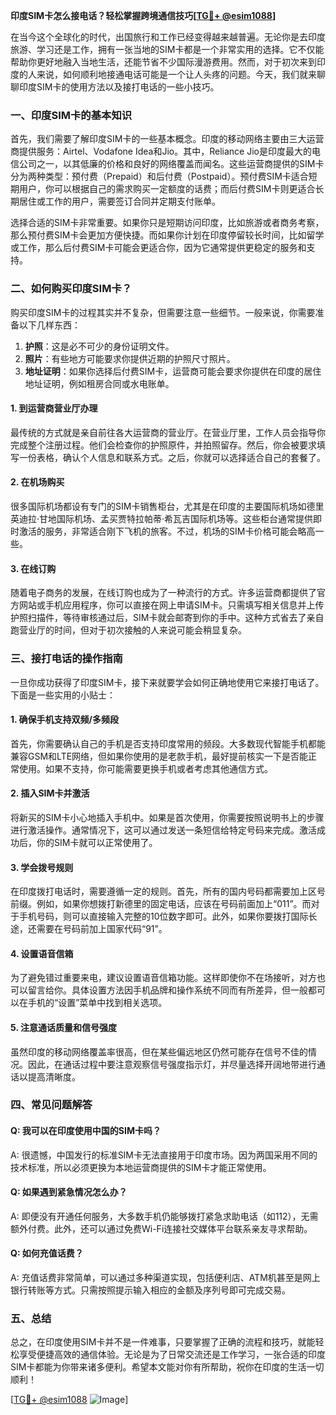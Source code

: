 **印度SIM卡怎么接电话？轻松掌握跨境通信技巧[[TG💪+ @esim1088](https://t.me/s/esim1088)]**

在当今这个全球化的时代，出国旅行和工作已经变得越来越普遍。无论你是去印度旅游、学习还是工作，拥有一张当地的SIM卡都是一个非常实用的选择。它不仅能帮助你更好地融入当地生活，还能节省不少国际漫游费用。然而，对于初次来到印度的人来说，如何顺利地接通电话可能是一个让人头疼的问题。今天，我们就来聊聊印度SIM卡的使用方法以及接打电话的一些小技巧。

### 一、印度SIM卡的基本知识

首先，我们需要了解印度SIM卡的一些基本概念。印度的移动网络主要由三大运营商提供服务：Airtel、Vodafone Idea和Jio。其中，Reliance Jio是印度最大的电信公司之一，以其低廉的价格和良好的网络覆盖而闻名。这些运营商提供的SIM卡分为两种类型：预付费（Prepaid）和后付费（Postpaid）。预付费SIM卡适合短期用户，你可以根据自己的需求购买一定额度的话费；而后付费SIM卡则更适合长期居住或工作的用户，需要签订合同并定期支付账单。

选择合适的SIM卡非常重要。如果你只是短期访问印度，比如旅游或者商务考察，那么预付费SIM卡会更加方便快捷。而如果你计划在印度停留较长时间，比如留学或工作，那么后付费SIM卡可能会更适合你，因为它通常提供更稳定的服务和支持。

### 二、如何购买印度SIM卡？

购买印度SIM卡的过程其实并不复杂，但需要注意一些细节。一般来说，你需要准备以下几样东西：

1. **护照**：这是必不可少的身份证明文件。
2. **照片**：有些地方可能要求你提供近期的护照尺寸照片。
3. **地址证明**：如果你选择后付费SIM卡，运营商可能会要求你提供在印度的居住地址证明，例如租房合同或水电账单。

#### 1. 到运营商营业厅办理

最传统的方式就是亲自前往各大运营商的营业厅。在营业厅里，工作人员会指导你完成整个注册过程。他们会检查你的护照原件，并拍照留存。然后，你会被要求填写一份表格，确认个人信息和联系方式。之后，你就可以选择适合自己的套餐了。

#### 2. 在机场购买

很多国际机场都设有专门的SIM卡销售柜台，尤其是在印度的主要国际机场如德里英迪拉·甘地国际机场、孟买贾特拉帕蒂·希瓦吉国际机场等。这些柜台通常提供即时激活的服务，非常适合刚下飞机的旅客。不过，机场的SIM卡价格可能会略高一些。

#### 3. 在线订购

随着电子商务的发展，在线订购也成为了一种流行的方式。许多运营商都提供了官方网站或手机应用程序，你可以直接在网上申请SIM卡。只需填写相关信息并上传护照扫描件，等待审核通过后，SIM卡就会邮寄到你的手中。这种方式省去了亲自跑营业厅的时间，但对于初次接触的人来说可能会稍显复杂。

### 三、接打电话的操作指南

一旦你成功获得了印度SIM卡，接下来就要学会如何正确地使用它来接打电话了。下面是一些实用的小贴士：

#### 1. 确保手机支持双频/多频段

首先，你需要确认自己的手机是否支持印度常用的频段。大多数现代智能手机都能兼容GSM和LTE网络，但如果你使用的是老款手机，最好提前核实一下是否能正常使用。如果不支持，你可能需要更换手机或者考虑其他通信方式。

#### 2. 插入SIM卡并激活

将新买的SIM卡小心地插入手机中。如果是首次使用，你需要按照说明书上的步骤进行激活操作。通常情况下，这可以通过发送一条短信给特定号码来完成。激活成功后，你的SIM卡就可以正常使用了。

#### 3. 学会拨号规则

在印度拨打电话时，需要遵循一定的规则。首先，所有的国内号码都需要加上区号前缀。例如，如果你想拨打新德里的固定电话，应该在号码前面加上“011”。而对于手机号码，则可以直接输入完整的10位数字即可。此外，如果你要拨打国际长途，还需要在号码前加上国家代码“91”。

#### 4. 设置语音信箱

为了避免错过重要来电，建议设置语音信箱功能。这样即使你不在场接听，对方也可以留言给你。具体设置方法因手机品牌和操作系统不同而有所差异，但一般都可以在手机的“设置”菜单中找到相关选项。

#### 5. 注意通话质量和信号强度

虽然印度的移动网络覆盖率很高，但在某些偏远地区仍然可能存在信号不佳的情况。因此，在通话过程中要注意观察信号强度指示灯，并尽量选择开阔地带进行通话以提高清晰度。

### 四、常见问题解答

#### Q: 我可以在印度使用中国的SIM卡吗？
A: 很遗憾，中国发行的标准SIM卡无法直接用于印度市场。因为两国采用不同的技术标准，所以必须更换为本地运营商提供的SIM卡才能正常使用。

#### Q: 如果遇到紧急情况怎么办？
A: 即便没有开通任何服务，大多数手机仍能够拨打紧急求助电话（如112），无需额外付费。此外，还可以通过免费Wi-Fi连接社交媒体平台联系亲友寻求帮助。

#### Q: 如何充值话费？
A: 充值话费非常简单，可以通过多种渠道实现，包括便利店、ATM机甚至是网上银行转账等方式。只需按照提示输入相应的金额及序列号即可完成交易。

### 五、总结

总之，在印度使用SIM卡并不是一件难事，只要掌握了正确的流程和技巧，就能轻松享受便捷高效的通信体验。无论是为了日常交流还是工作学习，一张合适的印度SIM卡都能为你带来诸多便利。希望本文能对你有所帮助，祝你在印度的生活一切顺利！

[[TG💪+ @esim1088](https://t.me/s/esim1088) ![Image](https://i.postimg.cc/4NQfJmqS/Snipaste-2025-05-13-00-14-12.png)]